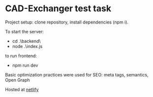 # CAD-Exchanger test task

Project setup:
clone repository, install dependencies (npm i).

To start the server:
- cd .\backend\ 
- node .\index.js

to run frontend:
- npm run dev

Basic optimization practices were used for SEO: meta tags, semantics, Open Graph

Hosted at [netlify](https://lighthearted-yeot-df8f34.netlify.app/) 

